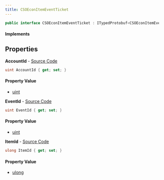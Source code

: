 ```yaml
---
title: CSOEconItemEventTicket
---
```


```csharp
public interface CSOEconItemEventTicket : ITypedProtobuf<CSOEconItemEventTicket>, INativeHandle
```

#### Implements

## Properties

**AccountId** - [Source Code](https://github.com/swiftly-solution/swiftlys2/blob/main/managed/src/SwiftlyS2.Generated/Protobufs/Interfaces/CSOEconItemEventTicket.cs#L13)

```csharp
uint AccountId { get; set; }
```

#### Property Value

- [uint](https://learn.microsoft.com/dotnet/api/system.uint32)

**EventId** - [Source Code](https://github.com/swiftly-solution/swiftlys2/blob/main/managed/src/SwiftlyS2.Generated/Protobufs/Interfaces/CSOEconItemEventTicket.cs#L16)

```csharp
uint EventId { get; set; }
```

#### Property Value

- [uint](https://learn.microsoft.com/dotnet/api/system.uint32)

**ItemId** - [Source Code](https://github.com/swiftly-solution/swiftlys2/blob/main/managed/src/SwiftlyS2.Generated/Protobufs/Interfaces/CSOEconItemEventTicket.cs#L19)

```csharp
ulong ItemId { get; set; }
```

#### Property Value

- [ulong](https://learn.microsoft.com/dotnet/api/system.uint64)


